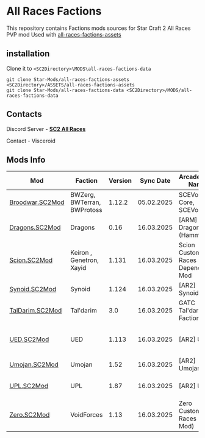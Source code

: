# All Races Factions

This repository contains Factions mods sources for Star Craft 2 All Races PVP mod
Used with [all-races-factions-assets](..%2F..%2FASSETS%2Fall-races-factions-assets)

## installation

Clone it to `<SC2Directory>\MODS\all-races-factions-data`

```
git clone Star-Mods/all-races-factions-assets <SC2Directory>/ASSETS/all-races-factions-assets
git clone Star-Mods/all-races-factions-data <SC2Directory>/MODS/all-races-factions-data
```

## Contacts

Discord Server -  [**SC2 All Races**](https://discord.gg/tR6958REu2)

Contact - Visceroid

## Mods Info

| Mod                                | Faction                     | Version | Sync Date  | Arcade Mod Name                   | Authors         | Discord Server                                               |
|------------------------------------|-----------------------------|---------|------------|-----------------------------------|-----------------|--------------------------------------------------------------|
| [Broodwar.SC2Mod](Broodwar.SC2Mod) | BWZerg, BWTerran, BWProtoss | 1.12.2  | 05.02.2025 | SCEVo Core, SCEVo Multi           | Kat             | [SC: Evolution Complete](https://discord.gg/7EunXC2E8N)      |
| [Dragons.SC2Mod](Dragons.SC2Mod)   | Dragons                     | 0.16    | 16.03.2025 | [ARM] Dragons (Hammer)            | SkeletalHammer  | [SC2 All Races](https://discord.gg/tR6958REu2)               |
| [Scion.SC2Mod](Scion.SC2Mod)       | Keiron , Genetron, Xayid    | 1.131   | 16.03.2025 | Scion Custom Races Dependency Mod | Solstice        | [Scion Custom Races](https://discord.gg/Xx9xurbb4u)          |
| [Synoid.SC2Mod](Synoid.SC2Mod)     | Synoid                      | 1.124   | 16.03.2025 | [AR2] Synoid                      | Hinestraza      | [SC2 All Races](https://discord.gg/tR6958REu2)               |
| [TalDarim.SC2Mod](TalDarim.SC2Mod) | Tal'darim                   | 3.0     | 16.03.2025 | GATC Tal'darim Faction            | Cornbebre       | [SC2 All Races](https://discord.gg/tR6958REu2)               |
| [UED.SC2Mod](UED.SC2Mod)           | UED                         | 1.113   | 16.03.2025 | [AR2] UED                         | UEDCommander    | [United Earth Defense Force](https://discord.gg/vqKHxXxsaK)  |
| [Umojan.SC2Mod](Umojan.SC2Mod)     | Umojan                      | 1.52    | 16.03.2025 | [AR2] Umojan                      | Cornbebre       | [SC2 All Races](https://discord.gg/tR6958REu2)               |
| [UPL.SC2Mod](UPL.SC2Mod)           | UPL                         | 1.87    | 16.03.2025 | [AR2] UPL                         | Oracle          | [UED: First Light](https://discord.gg/kdYybYEv3s)            |
| [Zero.SC2Mod](Zero.SC2Mod)         | VoidForces                  | 1.13    | 16.03.2025 | Zero Custom Races (Data Mod)      | ZeroLamberg     | [Zero Custom Races](https://discord.gg/kdYybYEv3s)           |